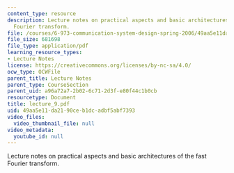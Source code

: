 ```yaml
---
content_type: resource
description: Lecture notes on practical aspects and basic architectures of the fast
  Fourier transform.
file: /courses/6-973-communication-system-design-spring-2006/49aa5e11da2190ceb1dcadbf5abf7393_lecture_9.pdf
file_size: 681698
file_type: application/pdf
learning_resource_types:
- Lecture Notes
license: https://creativecommons.org/licenses/by-nc-sa/4.0/
ocw_type: OCWFile
parent_title: Lecture Notes
parent_type: CourseSection
parent_uid: a96a72a7-2b02-6c71-2d3f-e80f44c1b0cb
resourcetype: Document
title: lecture_9.pdf
uid: 49aa5e11-da21-90ce-b1dc-adbf5abf7393
video_files:
  video_thumbnail_file: null
video_metadata:
  youtube_id: null
---
```

Lecture notes on practical aspects and basic architectures of the fast Fourier transform.